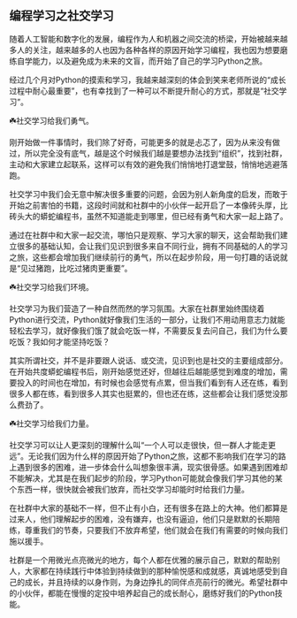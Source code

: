 ## 编程学习之社交学习

随着人工智能和数字化的发展，编程作为人和机器之间交流的桥梁，开始被越来越多人的关注，越来越多的人也因为各种各样的原因开始学习编程，我也因为想要磨练自学能力，以及避免成为未来的文盲，而开始了自己的学习Python之旅。

经过几个月对Python的摸索和学习，我越来越深刻的体会到笑来老师所说的“成长过程中耐心最重要”，也有幸找到了一种可以不断提升耐心的方式，那就是“社交学习”。

☘️社交学习给我们勇气。

刚开始做一件事情时，我们除了好奇，可能更多的就是忐忑了，因为从来没有做过，所以完全没有底气，越是这个时候我们越是要想办法找到“组织”，找到社群，主动和大家建立起联系，这样可以有效的避免我们悄悄地打退堂鼓，悄悄地逃避落跑。

社交学习中我们会无意中解决很多重要的问题，会因为别人新角度的启发，而敢于开始之前害怕的书籍，这段时间就和社群中的小伙伴一起开启了一本像砖头厚，比砖头大的蟒蛇编程书，虽然不知道能走到哪里，但已经有勇气和大家一起上路了。

通过在社群中和大家一起交流，哪怕只是观察、学习大家的聊天，这会帮助我们建立很多的基础认知，会让我们见识到很多来自不同行业，拥有不同基础的人的学习之旅，这些都会增加我们继续前行的勇气，所以在起步阶段，用一句打趣的话说就是“见过猪跑，比吃过猪肉更重要”。

☘️社交学习给我们环境。

社交学习为我们营造了一种自然而然的学习氛围。大家在社群里始终围绕着Python进行交流，Python就好像我们生活的一部分，让我们不用动用意志力就能轻松去学习，就好像我们饿了就会吃饭一样，不需要反复去问自己，我们为什么要吃饭？我如何才能坚持吃饭？

其实所谓社交，并不是非要跟人说话、或交流，见识到也是社交的主要组成部分。在开始共度蟒蛇编程书后，刚开始感觉还好，但越往后越能感觉到难度的增加，需要投入的时间也在增加，有时候也会感觉有点累，但当我们看到有人还在练，看到很多人都在练，看到很多人其实也挺累的，但也还在练，这些都会让我们感觉没那么费劲了。

☘️社交学习给我们力量。

社交学习可以让人更深刻的理解什么叫“一个人可以走很快，但一群人才能走更远”。无论我们因为什么样的原因开始了Python之旅，这都不影响我们在学习的路上遇到很多的困难，进一步体会什么叫想象很丰满，现实很骨感。如果遇到困难却不能解决，尤其是在我们起步的阶段，学习Python可能就会像我们学习其他的某个东西一样，很快就会被我们放弃，而社交学习却能时时给我们力量。

在社群中大家的基础不一样，但不止有小白，还有很多在路上的大神。他们都算是过来人，他们理解起步的困难，没有嫌弃，也没有逼迫，他们只是默默的长期陪练，尊重我们的节奏，只要我们不放弃希望，他们就会在我们有需要的时候向我们施以援手。

社群是一个用微光点亮微光的地方，每个人都在优雅的展示自己，默默的帮助别人，大家都在持续践行中体验到持续做到的那种愉悦感和成就感，真诚地感受到自己的成长，并且持续的以身作则，为身边挣扎的同伴点亮前行的微光。希望社群中的小伙伴，都能在慢慢的定投中培养起自己的成长耐心，磨练好我们的Python技能。
